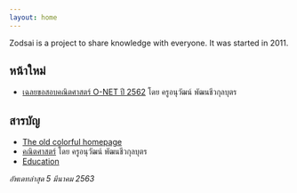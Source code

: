 ```yaml
---
layout: home
---
```

Zodsai is a project to share knowledge with everyone. It was started in 2011. 

## หน้าใหม่
- [เฉลยขอสอบคณิตศาสตร์ O-NET ปี 2562](math/o-net-62/) โดย ครูอนุวัฒน์ พัฒนชีวกุลบุตร

## สารบัญ
- [The old colorful homepage](old-index/index.html)
- [คณิตศาสตร์](math) โดย ครูอนุวัฒน์ พัฒนชีวกุลบุตร
- [Education](edu)

*อัพเดทล่าสุด 5 มีนาคม 2563*
